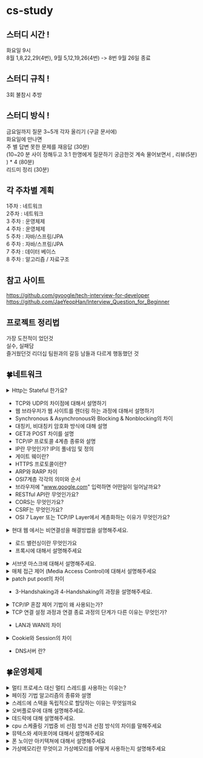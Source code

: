 # cs-study

## 스터디 시간 !

화요일 9시  
8월 1,8,22,29(4번), 9월 5,12,19,26(4번) -> 8번 9월 26일 종료

## 스터디 규칙 !

3회 불참시 추방

## 스터디 방식 !

금요일까지 질문 3~5개 각자 올리기 (구글 문서에)  
화요일에 만나면  
주 별 답변 못한 문제를 재응답 (30분)  
(10~20 분 사이 정해두고 3:1 한명에게 질문하기 궁금한것 계속 물어보면서 , 리뷰(5분) ) \* 4 (80분)  
리드미 정리 (30분)

## 각 주차별 계획

1주차 : 네트워크  
2주차 : 네트워크  
3 주차 : 운영체제  
4 주차 : 운영체제  
5 주차 : 자바/스프링/JPA  
6 주차 : 자바/스프링/JPA  
7 주차 : 데이터 베이스  
8 주차 : 알고리즘 / 자료구조

## 참고 사이트

https://github.com/gyoogle/tech-interview-for-developer  
https://github.com/JaeYeopHan/Interview_Question_for_Beginner

## 프로젝트 정리법

가장 도전적이 었던것  
실수, 실패담  
즐거웠던것
리더십
팀원과의 갈등
남들과 다르게 행동했던 것

## 🍀네트워크

<details>
<summary>Http는 Stateful 한가요?</summary>
<div markdown="1">

안녕

</div>
</details>

- TCP와 UDP의 차이점에 대해서 설명하기
- 웹 브라우저가 웹 사이트를 렌더링 하는 과정에 대해서 설명하기
- Synchronous & Asynchronous와 Blocking & Nonblocking의 차이
- 대칭키, 비대칭키 암호화 방식에 대해 설명
- GET과 POST 차이를 설명
- TCP/IP 프로토콜 4계층 종류와 설명
- IP란 무엇인가? IP의 풀네임 및 정의
- 게이트 웨이란?
- HTTPS 프로토콜이란?
- ARP와 RARP 차이
- OSI7계층 각각의 의미와 순서
- 브라우저에 "www.google.com" 입력하면 어떤일이 일어날까요?
- RESTful API란 무엇인가요?
- CORS는 무엇인가요?
- CSRF는 무엇인가요?
- OSI 7 Layer 또는 TCP/IP Layer에서 계층화하는 이유가 무엇인가요?
<details>
<summary> 현대 웹 에서는 비연결성을 해결방법을 설명해주세요.</summary>
<div markdown="1">

- 비 연결성 : HTTP 요청에 대한 응답을 제공한 후에 연결을 끊는다.
- 비 상태성 : HTTP 요청과 응답하는 동안 상태를 저장하지 않는다.

### HTTP 비지속 연결

![connectionless.png](images/img2_connectionless.png)
서버에서 응답이후에 TCP에게 연결을 끊으라고 요청하고 HTTP클라이언트가 응답메시지를 받으면 TCP 연결이 중단된다.  
(연결이 유지 되지 않는다, 즉 하나의 요청메세지와 하나의 응답메시지에 하나의 연결이다)

### HTTP 지속 연결(Persistent Connections)

![persist_connection.png](images/img1_persist_connection.png)
HTTP/1.1 부터 Keep-Alive 기능이 추가되어 하나의 TCP연결로 여러개의 요청과 응답을 처리할 수 있다.
일정시간 동안 연결을 유지해서 요청과 응답이 모두 끝날때까지 연결해준다.
keep-alive : 서버의 HTTP요청시, 요청 message 헤더 추가

</div>
</details>

- 로드 밸런싱이란 무엇인가요
- 프록시에 대해서 설명해주세요
<details>
<summary> 서브넷 마스크에 대해서 설명해주세요. </summary>
<div markdown="1">

- 서브넷(Subnet) : 전세계에는 다양한 네트워크가 존재하고 있습니다. 이 때 네트워크의 규모가 커질수록 유지보수에는 많이 노력이 필요합니다. 따라서 효율적인 관리를 위해서 네트워크를 더 작은 단위로 나누는 것을 서브넷팅이라고 합니다.

- 서브네팅(Subnetting)의 장점
  - 유지보수의 장점
  - 추가 IP 주소를 할당할 필요가 없음

</div>
</details>
<details>
<summary> 매체 접근 제어 (Media Access Control)에 대해서 설명해주세요 </summary>

<div markdown="1">

- 하드웨어의 신뢰성 있는 상호작용을 담당하며, 주로 담당하는 전송매체로는 유선, 무선, 광통신 등입니다.

- 두 노드가 동시에 신호를 전달하여, 데이터의 손실이 발생하는 충돌을 예방하기위해 충돌 방지 (Collision Avoidunce) 알고리즘을 적용합니다.

- 또한 특정 MAC 알고리즘은 충돌 이후에 데이터 재전송 기능을 포함하는 경우도 있습니다.

</div>

</details>

<details>
<summary> patch put post의 차이 </summary>
<div markdown="1">

### POST(create)

리소스의 생성을 담당한다.  
요청시마다 새로운 리소스를 할당한다.

### PUT(update)

멱등성을 보장한다 (여러번 보내도 같은 리소스를 반환한다)  
리소스의 생성과 수정을 담당한다.  
수정시 전체를 덮어쓴다.

### PATCH(update)

수정만 담당하며 리소스의 일부분만 수정할때 사용한다. (일부만 업데이트)  
PATCH는 멱등하지 않다. 하지만 멱등으로 설계할 수도 있다.

</div>
</details>

- 3-Handshaking과 4-Handshaking의 과정을 설명해주세요.

<details>
<summary>TCP/IP 혼잡 제어 기법이 왜 사용되는가?</summary>
<div markdown="1">

- 네트워크 혼잡(Network Congestion)이란 네트워크에서 데이터를 노드에게 전달할 수 있는 양보다 더 많은 양을 요청했을 때 발생하는 서비스 품질 저하(QoS)입니다.

- TCP에서는 혼잡 제어 및 회피 기법을 사용해서, 네트워크의 장애를 예방합니다. 이러한 방법으로는 AIMD, SlowStart등의 알고리즘이 존재합니다.

</div>
</details>

<details>
<summary> TCP 연결 설정 과정과 연결 종료 과정의 단계가 다른 이유는 무엇인가? </summary>
<div markdown="1">

연결 과정에서는 연결 과정 수립을 위한 최소한의 설정을 진행한다.  
종료 과정시에는 Client가 데이터 전송을 마쳤다고 하더라도 Server는 아직 보낼 데이터가 남아있을 수 있기 때문에  
일단 FIN에 대한 ACK만 보내고, 데이터를 모두 전송한 후에 자신도 FIN 메시지를 보내는 방식으로 진행되어야 하기 때문이다.

</div>
</details>

- LAN과 WAN의 차이

<details>
<summary>Cookie와 Session의 차이</summary>
<div markdown="1">

- Cookie는 서버가 브라우저에게 보내는 작은 데이터 단위로, 키-값으로 구성되어 적은 양의 데이터를 저장할 수 있습니다. 이 때 만료 기간등을 설정하여, 데이터 유지기간을 설정할 수 있습니다.
- Session은 서버 내에서 클라이언트의 상태를 저장하는 것으로, 서버 내에서 데이터를 관리하기 때문에, 보안적으로 우수하나 접속한 유저에 대한 세션을 모두 저장해야하기에 성능에 무리가 갈 수 있습니다.

</div>
</details>

- DNS서버 란?

## 🍀운영체제

<details>
<summary> 멀티 프로세스 대신 멀티 스레드를 사용하는 이유는? </summary>

<div markdown="1">

- 멀티 프로세스의 경우 Context Switch과, 프로세스 생성 및 소멸, 프로세스간 자원 공유의 어려움이 존재하기에 멀티 스레드를 사용하여 병렬 컴퓨팅 (Parallel Computing)을 구현하기도 합니다.

- 다만 멀티 프로세스의 경우 멀티 스레드에 비해 프로세스간 결합도가 낮기에 안정입니다. 이러한 이유에서 멀티 프로세스를 이용해서 병렬 컴퓨팅을 구현하기도 합니다.

</div>
</details>

<details>
<summary> 페이징 기법 알고리즘의 종류와 설명 </summary>

<div markdown="1">

- - 페이징(Paging)이란 메모리의 물리적 공간을 추상화하여 페이지(Page)라는 논리적 공간으로 관리하는 메모리 기법을 말합니다.

1. FIFO (First In First Out)
   - 메모리에 가장 오래 있던 페이지를 우선 교체하는 알고리즘 입니다.
2. OPT (Optimal Page Replacement)
   - 앞으로 사용되지 않을 가능성이 높은 페이지를 우선 교체하는 알고리즘 입니다.
3. LRU (Least Recently Used)
   - 가장 오랫동안 사용하지 않은 페이지를 우선 교체하는 알고리즘입니다.
4. LFU (Least Frequently Used)
   - 참조 횟수가 가장 적은 페이지를 우선 교체하는 알고리즘입니다.
5. MFU (Most Frequently Used)
   - 가장 참조 횟수가 많은 페이지를 교체하는 알고리즘입니다.

</div>
</details>

<details>
<summary> 스레드에 스택을 독립적으로 할당하는 이유는 무엇일까요 </summary>

<div markdown="1">

1. 스레드는 독립적인 실행 단위로써 각각의 함수 호출 및 지역 변수와 반환 주소에 대해서 저장할 필요가 있습니다. 따라서 이러한 정보들을 저장하기 위해서 스택 메모리 공간을 할당합니다.
2. 스레드가 공통된 스택 메모리 공간을 가질 경우, 다른 스레드간의 데이터가 충돌할 가능성이 존재합니다. 다른 스레드가 함수 호출 정보나 반환 주소등을 변경하는 걸 예시로 들 수 있습니다.
3. 스레드가 별도의 스택 메모리 공간을 가질 경우, 컨텍스트 스위칭 (Context Switching)이 효율적으로 이루어집니다. 현재 실행 중인 스레드를 중지해야할 경우 스택에 현재 진행 사항을 저장하고, 이후에 다시 작업을 수행하면 되기 때문입니다. 이러한 맥락으로 프레스간 컨텍스트 스위칭 보다 스레드의 컨텍스트 스위칭이 더 빠른 경향을 보입니다.

</div>
</details>

<details>
<summary>오버플로우에 대해 설명해주세요.</summary>

- 데이터의 크기가 제한된 용량(지정된 범위)를 벗어나 원치 않거나 예상치 못한 결과를 초래하는 현상이다.  
- 스택 오버플로우가 발생하는 경우 영역의 크기를 늘리거나, 함수에서 사용하는 지역변수의 크기를 줄이는 방법이 있고 아니면 지역변수를 전역 변수로 바꾸면 해결이 가능하다.  
- 스택 오버 플로우의 경우는 지역변수가 저장되는 공간이 스택의 영역이 너무 큰 지역변수를 선언하거나 무한 재귀 호출로 인해 발생할 수 있다. 
- 스택 영역이 힙영역을 침범하는 경우 스택 오버플로우, 힙 영역이 스택영역을 침범하는 경우 힙 오버플로우라 한다. 

</details>  

 <details>
<summary>데드락에 대해 설명해주세요.</summary>

데드락 이란
- 경쟁상태(raceCondition)에서 서로 lock을 가졌을 때 생길 수 있는 상태
- 모든 작업들이 자원을 얻지 못해 다음 처리를 하지 못하는 상태로 교착상태라고도 이야기한다.
- 프로세스나 스레드 들이 서로 필요한 자원을 한정적으로 서로 가지고 있는경우 발생한다.
- 이런경우 서로 상대방의 자원을 물고 기다리기 때문에 계속해서 서로를 기다리는 형태가 되어 작업을 끝낼 수 없다.

데드락 발생의 조건
- 상호 배제 : 하나의 프로세스만 임계구역을 사용할 수 있도록 다른 프로세스의 접근을 차단하는 것이다.
- 비 선점 : 다른 프로세스에 할당된 자원을 빼앗을 수 없다.
- 점유와 대기 : 하나의 자원을 점유하고 있으며 추가하기전까지 대기 해야한다
- 환형 대기: 원형으로 프로세스들이 얽혀 서로의 프로세스 자원을 요구해야한다.

데드락 해결 방법
- 예방 : 위의 4가지중 하나를 제거하는 방식으로 수행된다.
- 회피 : 교착 상태가 발생하는 경우 적절히 피해가는 방식이다. banker’s algorighm이 사용된다.
- 검출 : 현재의 운영체제에서의 검충 방식 , 시스템에 교착상태가 발생했는지 정검하여 교착상태에 있는 자원을 발견한다.
- 회복 : 교착상태를 일으킨 프로세스를 종료시키거나, 교착상태의 프로세스에 할당된 자원을 선점(preempt)하여 프로세스나 자원을 회복하는 것

</details>  

<details>
<summary>cpu 스케줄링 기법중 비 선점 방식과 선점 방식의 차이를 말해주세요</summary>

선점형 스케줄링(Preemptive Scheduling)
- 한 프로세스가 CPU를 할당받아서 실행하고 있을때 다른 프로세스가 cpu를 사용하고 있는 프로세스를 중지 시키고 cpu를 차지할 수 있는 스케줄링 기법(처리시간 예측이 어렵다)
- 우선순위가 중요하거나 빠른 응답을 요구하는 시분할 시스템에 유리하다
- 컨텍스트 스위치등이 발생하면서 오버헤드가 발생한다.
- Round Robin(RR) ,SRT(Shortest Remaining Time), 선점 우선순위, Multilevel Queue Scheduling  등의 알고리즘이 있다.     

비선점형 스케줄링(Non-preemptive / Cooperative Scheduling) 
- 이미 사용되는 cpu를 빼았지 못하고 사용이 끝날 때 까지 기다리는 스케줄링 기법(처리시간 예측이 용이하다)
- 응답시간예측이 가능하고 일괄처리 방식이 적합하다.
- 중요도가 있는 작업인 경우 사용하기에 좋지 않다.
- FCFS,SJN(Shortest Job Next) ,LJF(Longest Job First), 비 선점 우선순위, Highest Response Ratio Next (HRRN)등이 있다


</details>


<details>
<summary>뮤텍스와 세마포어에 대해서 설명해주세요</summary>

세마포어와 뮤텍스는 모두 공유 자원에 대한 동시 접근 문제를 해결하기 위해 사용되는 기술이다. (상호 배제를 달성한다)
+) 이때 공유되는 시스템 자원 부분이 임계 구역이다.

### 세마포어 (Semaphore)
- 세마포어는 공유 자원에 여러 개의 프로세스 또는 스레드가 접근할 때 동시에 접근하는 것을 막기 위해 사용하는 동기화 기술이다. 
- 여러 개의 프로세스나 스레드가 한 번에 공유 자원을 사용하지 않도록 제한할 수 있다 
- 세마포어는 "wait"와 "signal" 두 가지 기능을 가지고 있다 
  - wait(P) : 세마포어 값을 감소시킴, 이 값이 0보다 작아지면 해당 프로세스나 스레드는 대기 상태가 된다(해당 자원을 사용할 수 있을때까지 기다린다, 접근 권한을 기다린다고 표현 가능). 
  - signal(V) : 세마포어 값을 증가시킴(임계 구역에서 나오면서 해당 자원에 들어갈수 있는 자원의 수를 하나 증가시킨다,권한을 반환한다고 표현가능), 대기 중인 프로세스나 스레드 중 하나를 깨워 실행 상태로 만든다
- 장점 
  - 세마포어는 여러 개의 프로세스나 스레드가 동시에 접근 가능하여 자원의 활용도를 높일 수 있다
- 단점 
  - 세마포어가 잘못 사용될 경우, 데드락(deadlock)이 발생할 수 있으므로 신중하게 설계하여야 한다.   

### 뮤텍스 (Mutex)
- 뮤텍스는 하나의 프로세스나 스레드가 공유 자원을 사용하는 동안, 다른 프로세스나 스레드가 접근하지 못하도록 막는 동기화 기술이다.
- 뮤텍스는 적은 수의 스레드만이 자원에 접근하도록 제한할 수 있게 한다
- 뮤텍스는 "lock"과 "unlock" 두 가지 기능을 가지고 있다
  - lock : 뮤텍스를 소유한 스레드는 공유 자원을 사용할 수 있게, 다른 스레드는 대기 상태가 되게 한다
  - unlock : 뮤텍스를 소유한 스레드만이 뮤텍스를 해제할 수 있고, 해제한 후에 다른 스레드가 공유 자원을 사용할 수 있게 한다
- 장점 
  - 뮤텍스는 일반적으로 세마포어보다 간단하게 구현할 수 있다.
- 단점
  - 하나의 스레드만이 뮤텍스를 소유할 수 있다는 단점, 하지만 이를 통해서 데드락을 방지할 수 있다.

추가 설명
- 상호 배제 (Mutual Exclusion) :
  - 상호 배제는 여러 스레드 또는 프로세스가 동시에 공유 자원에 접근하는 것을 막는 개념이다.
  - 이것이 세마포어와 뮤텍스가 사용되는 주요 목적 중 하나이다. 
  - 상호 배제를 통해 경쟁 조건 (Race Condition)을 방지하고 데이터의 일관성을 보장할 수 있다.

### 정리:
- 세마포어 : 현재 공유자원에 접근할 수 있는 스레드,프로세스의 수에 제한을 두어 상호배제를 달성하는 기법
- 뮤텍스 : 한 스레드, 프로세스에 의해 소유될 수 있는 키(key)를 기반으로 하여 상호배제를 달성하는 기법

즉 만약 세마포어의 값이 1개로 제한된다면 뮤텍스와 유사하다. 



</details>

<details>
<summary>폰 노이만 아키텍쳐에 대해서 설명해주세요 </summary>


</details>

<details>
<summary>가상메모리란 무엇이고 가상메모리를 어떻게 사용하는지 설명해주세요 </summary>


</details>


